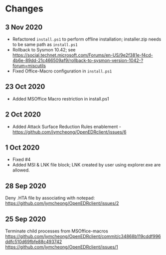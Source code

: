 # Changes

## 3 Nov 2020
* Refactored `install.ps1` to perform offline installation; installer.zip needs to be same path as `install.ps1`
* Rollback to Sysmon 10.42; see https://social.technet.microsoft.com/Forums/en-US/9e2f381e-f4cd-4b6e-89dd-21c466509af9/rollback-to-sysmon-version-1042-?forum=miscutils
* Fixed Office-Macro configuration in `install.ps1`

## 23 Oct 2020
* Added MSOffice Macro restriction in install.ps1

## 2 Oct 2020
* Added Attack Surface Reduction Rules enablement - https://github.com/jymcheong/OpenEDRclient/issues/6

## 1 Oct 2020
* Fixed #4
* Added MSI & LNK file block; LNK created by user using explorer.exe are allowed. 

## 28 Sep 2020
Deny .HTA file by associating with notepad: https://github.com/jymcheong/OpenEDRclient/issues/2

## 25 Sep 2020
Terminate child processes from MSOffice-macros https://github.com/jymcheong/OpenEDRclient/commit/c34868b119cddf996ddfc510d69fbfe88c493742 https://github.com/jymcheong/OpenEDRclient/issues/1

